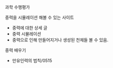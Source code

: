과학 수행평가

중력을 시뮬레이션 해볼 수 있는 사이트
- 중력에 대한 상세 글
- 중력 시뮬레이션
- 중력으로 인해 만들어지거나 생성된 천체들 볼 수 있음.

중력 배우기
- 만유인력의 법칙/0515
